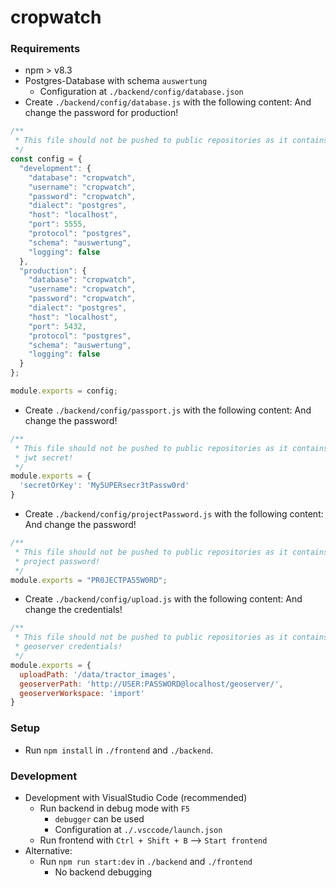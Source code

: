 # cropwatch

### Requirements
  - npm > v8.3
  - Postgres-Database with schema `auswertung`
    - Configuration at `./backend/config/database.json`
  - Create `./backend/config/database.js` with the following content: And change the password for production!
  ```js
  /**
   * This file should not be pushed to public repositories as it contains database credentials!
   */
  const config = {
    "development": {
      "database": "cropwatch",
      "username": "cropwatch",
      "password": "cropwatch",
      "dialect": "postgres",
      "host": "localhost",
      "port": 5555,
      "protocol": "postgres",
      "schema": "auswertung",
      "logging": false
    },
    "production": {
      "database": "cropwatch",
      "username": "cropwatch",
      "password": "cropwatch",
      "dialect": "postgres",
      "host": "localhost",
      "port": 5432,
      "protocol": "postgres",
      "schema": "auswertung",
      "logging": false
    }
  };

  module.exports = config;
  ```

  - Create `./backend/config/passport.js` with the following content: And change the password!
  ```js
  /**
   * This file should not be pushed to public repositories as it contains the
   * jwt secret!
   */
  module.exports = {
    'secretOrKey': 'My5UPERsecr3tPassw0rd'
  }
  ```
  - Create `./backend/config/projectPassword.js` with the following content: And change the password!
  ```js
  /**
   * This file should not be pushed to public repositories as it contains the
   * project password!
   */
  module.exports = "PR0JECTPA55W0RD";
  ```
  - Create `./backend/config/upload.js` with the following content: And change the credentials!
  ```js
  /**
   * This file should not be pushed to public repositories as it contains the
   * geoserver credentials!
   */
  module.exports = {
    uploadPath: '/data/tractor_images',
    geoserverPath: 'http://USER:PASSWORD@localhost/geoserver/',
    geoserverWorkspace: 'import'
  }
  ```

### Setup
  - Run `npm install` in `./frontend` and `./backend`.

### Development
  - Development with VisualStudio Code (recommended)
    - Run backend in debug mode with `F5`
      - `debugger` can be used
      - Configuration at `./.vsccode/launch.json`
    - Run frontend with `Ctrl + Shift + B` --> `Start frontend`
  - Alternative:
    - Run `npm run start:dev`  in `./backend` and `./frontend`
      - No backend debugging
